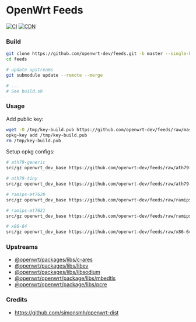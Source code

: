 # OpenWrt Feeds

[![CI](https://github.com/openwrt-dev/feeds/workflows/CI/badge.svg)](https://github.com/openwrt-dev/feeds)
[![CDN](https://data.jsdelivr.com/v1/package/gh/openwrt-dev/feeds/badge?style=rounded)](https://cdn.jsdelivr.net/gh/openwrt-dev/feeds/)

### Build

```bash
git clone https://github.com/openwrt-dev/feeds.git -b master --single-branch --recurse-submodules -j4
cd feeds

# update upstreams
git submodule update --remote --merge

# ...
# See build.sh
```

### Usage

Add public key:
```bash
wget -O /tmp/key-build.pub https://github.com/openwrt-dev/feeds/raw/master/key-build.pub
opkg-key add /tmp/key-build.pub
rm /tmp/key-build.pub
```

Setup opkg configs:
```bash
# ath79-generic
src/gz openwrt_dev_base https://github.com/openwrt-dev/feeds/raw/ath79-generic/base

# ath79-tiny
src/gz openwrt_dev_base https://github.com/openwrt-dev/feeds/raw/ath79-tiny/base

# ramips-mt7620
src/gz openwrt_dev_base https://github.com/openwrt-dev/feeds/raw/ramips-mt7620/base

# ramips-mt7621
src/gz openwrt_dev_base https://github.com/openwrt-dev/feeds/raw/ramips-mt7621/base

# x86-64
src/gz openwrt_dev_base https://github.com/openwrt-dev/feeds/raw/x86-64/base
```

### Upstreams

- [@openwrt/packages/libs/c-ares](https://github.com/openwrt/packages/tree/openwrt-21.02/libs/c-ares)
- [@openwrt/packages/libs/libev](https://github.com/openwrt/packages/tree/openwrt-21.02/libs/libev)
- [@openwrt/packages/libs/libsodium](https://github.com/openwrt/packages/tree/openwrt-21.02/libs/libsodium)
- [@openwrt/openwrt/package/libs/mbedtls](https://github.com/openwrt/openwrt/tree/openwrt-21.02/package/libs/mbedtls)
- [@openwrt/openwrt/package/libs/pcre](https://github.com/openwrt/openwrt/tree/openwrt-21.02/package/libs/pcre)

### Credits

- https://github.com/simonsmh/openwrt-dist
